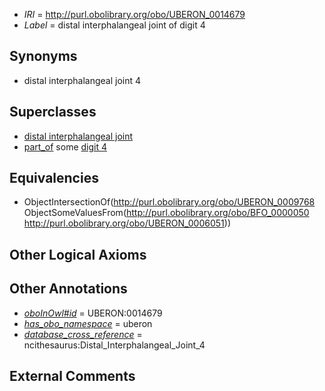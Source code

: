  * *IRI* = http://purl.obolibrary.org/obo/UBERON_0014679
 * *Label* = distal interphalangeal joint of digit 4

## Synonyms

 * distal interphalangeal joint 4

## Superclasses

 * [distal interphalangeal joint](../../UBERON/68/UBERON_0009768.md)
 * [part_of](../../BFO/50/BFO_0000050.md) some [digit 4](../../UBERON/51/UBERON_0006051.md)

## Equivalencies

 * ObjectIntersectionOf(<http://purl.obolibrary.org/obo/UBERON_0009768> ObjectSomeValuesFrom(<http://purl.obolibrary.org/obo/BFO_0000050> <http://purl.obolibrary.org/obo/UBERON_0006051>))

## Other Logical Axioms


## Other Annotations

 * *[oboInOwl#id](../../id/oboInOwl#id.md)* = UBERON:0014679
 * *[has_obo_namespace](../../ce/oboInOwl#hasOBONamespace.md)* = uberon
 * *[database_cross_reference](../../ef/oboInOwl#hasDbXref.md)* = ncithesaurus:Distal_Interphalangeal_Joint_4

## External Comments

